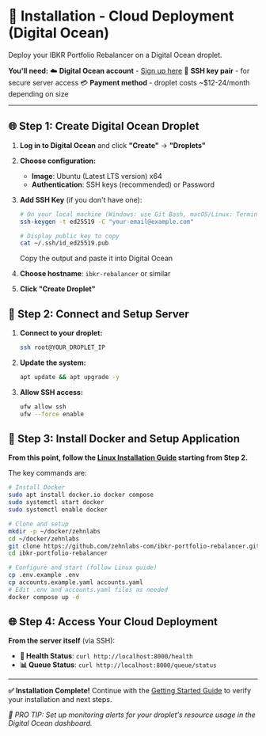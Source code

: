 # 🚀 Installation - Cloud Deployment (Digital Ocean)

Deploy your IBKR Portfolio Rebalancer on a Digital Ocean droplet.

**You'll need:**
☁️ **Digital Ocean account** - [Sign up here](https://www.digitalocean.com/)
🔑 **SSH key pair** - for secure server access
💳 **Payment method** - droplet costs ~$12-24/month depending on size

---

## 🌐 Step 1: Create Digital Ocean Droplet

1. **Log in to Digital Ocean** and click **"Create"** → **"Droplets"**

2. **Choose configuration:**
   - **Image**: Ubuntu (Latest LTS version) x64
   - **Authentication**: SSH keys (recommended) or Password

3. **Add SSH Key** (if you don't have one):
   ```bash
   # On your local machine (Windows: use Git Bash, macOS/Linux: Terminal)
   ssh-keygen -t ed25519 -C "your-email@example.com"
   
   # Display public key to copy
   cat ~/.ssh/id_ed25519.pub
   ```
   Copy the output and paste it into Digital Ocean

4. **Choose hostname**: `ibkr-rebalancer` or similar

5. **Click "Create Droplet"**

## 🔐 Step 2: Connect and Setup Server

1. **Connect to your droplet:**
   ```bash
   ssh root@YOUR_DROPLET_IP
   ```

2. **Update the system:**
   ```bash
   apt update && apt upgrade -y
   ```

3. **Allow SSH access:**
   ```bash
   ufw allow ssh
   ufw --force enable
   ```

## 🐳 Step 3: Install Docker and Setup Application

**From this point, follow the [Linux Installation Guide](linux.md) starting from Step 2.**

The key commands are:
```bash
# Install Docker
sudo apt install docker.io docker compose
sudo systemctl start docker
sudo systemctl enable docker

# Clone and setup
mkdir -p ~/docker/zehnlabs
cd ~/docker/zehnlabs
git clone https://github.com/zehnlabs-com/ibkr-portfolio-rebalancer.git
cd ibkr-portfolio-rebalancer

# Configure and start (follow Linux guide)
cp .env.example .env
cp accounts.example.yaml accounts.yaml
# Edit .env and accounts.yaml files as needed
docker compose up -d
```

## 🌐 Step 4: Access Your Cloud Deployment

**From the server itself** (via SSH):
- **🏥 Health Status**: `curl http://localhost:8000/health`
- **📊 Queue Status**: `curl http://localhost:8000/queue/status`

---

**✅ Installation Complete!** Continue with the [Getting Started Guide](../getting-started.md#verify-installation) to verify your installation and next steps.

*🔔 PRO TIP: Set up monitoring alerts for your droplet's resource usage in the Digital Ocean dashboard.*
